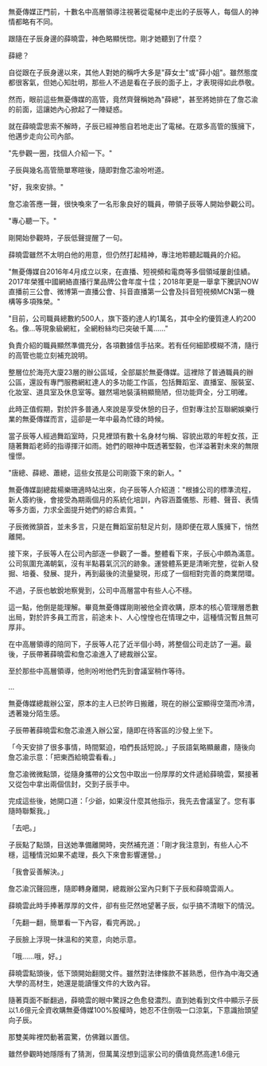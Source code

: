 無憂傳媒正門前，十數名中高層領導注視著從電梯中走出的子辰等人，每個人的神情都略有不同。

跟隨在子辰身邊的薛曉雲，神色略顯恍惚。剛才她聽到了什麼？

薛總？

自從跟在子辰身邊以來，其他人對她的稱呼大多是"薛女士"或"薛小姐"。雖然態度都很客氣，但她心知肚明，那些人不過是看在子辰的面子上，才表現得如此恭敬。

然而，眼前這些無憂傳媒的高管，竟然齊聲稱她為"薛總"，甚至將她排在了詹芯渝的前面，這讓她內心掀起了一陣疑惑。

就在薛曉雲思索不解時，子辰已經神態自若地走出了電梯。在眾多高管的簇擁下，他邁步走向公司內部。

"先參觀一圈，找個人介紹一下。"

子辰與幾名高管簡單寒暄後，隨即對詹芯渝吩咐道。

"好，我來安排。"

詹芯渝答應一聲，很快喚來了一名形象良好的職員，帶領子辰等人開始參觀公司。

"專心聽一下。"

剛開始參觀時，子辰低聲提醒了一句。

薛曉雲雖然不太明白他的用意，但仍然打起精神，專注地聆聽起職員的介紹。

"無憂傳媒自2016年4月成立以來，在直播、短視頻和電商等多個領域屢創佳績。2017年榮獲中國網絡直播行業品牌公會年度十佳；2018年更是一舉拿下騰訊NOW直播前三公會、微博第一直播公會、抖音直播第一公會及抖音短視頻MCN第一機構等多項殊榮。"

"目前，公司職員總數約500人，旗下簽約達人約1萬名，其中全約優質達人約200名。像...等現象級網紅，全網粉絲均已突破千萬……"

負責介紹的職員顯然準備充分，各項數據信手拈來。若有任何細節模糊不清，隨行的高管也能立刻補充說明。

整層位於海亮大廈23層的辦公區域，全部屬於無憂傳媒。這裡除了普通職員的辦公區，還設有專門服務網紅達人的多功能工作區，包括舞蹈室、直播室、服裝室、化妝室、道具室及休息室等。雖然場地裝潢稍顯簡陋，但功能齊全，分工明確。

此時正值假期，對於許多普通人來說是享受休憩的日子，但對專注於互聯網娛樂行業的無憂傳媒而言，這卻是一年中最為忙碌的時候。

當子辰等人經過舞蹈室時，只見裡頭有數十名身材勻稱、容貌出眾的年輕女孩，正隨著舞蹈老師的指導揮汗如雨。她們的眼神中既透著堅毅，也洋溢著對未來的無限憧憬。

"唐總、薛總、蕭總，這些女孩是公司剛簽下來的新人。"

無憂傳媒副總裁楊樂珊適時站出來，向子辰等人介紹道："根據公司的標準流程，新人簽約後，會接受為期兩個月的系統化培訓，內容涵蓋儀態、形體、聲音、表情等多方面，力求全面提升她們的綜合素質。"

子辰微微頷首，並未多言，只是在舞蹈室前駐足片刻，隨即便在眾人簇擁下，悄然離開。

接下來，子辰等人在公司內部逐一參觀了一番。整體看下來，子辰心中頗為滿意。公司氛圍充滿朝氣，沒有半點暮氣沉沉的跡象。運營體系更是清晰完整，從新人發掘、培養、發展、提升，再到最後的流量變現，形成了一個相對完善的商業閉環。

不過，子辰也敏銳地察覺到，公司中高層當中有些人心不穩。

這一點，他倒是能理解。畢竟無憂傳媒剛剛被他全資收購，原本的核心管理層悉數出局，對於許多員工而言，前途未卜、人心惶惶也在情理之中，這種情況暫且無可厚非。

在中高層領導的陪同下，子辰等人花了近半個小時，將整個公司走訪了一遍。最後，子辰帶著薛曉雲和詹芯渝進入了總裁辦公室。

至於那些中高層領導，他則吩咐他們先到會議室稍作等待。

...

無憂傳媒總裁辦公室，原本的主人已於昨日搬離，現在的辦公室顯得空蕩而冷清，透著幾分陌生感。

子辰帶著薛曉雲和詹芯渝進入辦公室，隨即在待客區的沙發上坐下。

「今天安排了很多事情，時間緊迫，咱們長話短說。」子辰語氣略顯嚴肅，隨後向詹芯渝示意：「把東西給曉雲看看。」

詹芯渝微微點頭，從隨身攜帶的公文包中取出一份厚厚的文件遞給薛曉雲，緊接著又從包中拿出兩個信封，交到子辰手中。

完成這些後，她開口道：「少爺，如果沒什麼其他指示，我先去會議室了。您有事隨時聯繫我。」

「去吧。」

子辰點了點頭，目送她準備離開時，突然補充道：「剛才我注意到，有些人心不穩，這種情況如果不處理，長久下來會影響運營。」

「我會妥善解決。」

詹芯渝沉聲回應，隨即轉身離開，總裁辦公室內只剩下子辰和薛曉雲兩人。

薛曉雲此時手捧著厚厚的文件，卻有些茫然地望著子辰，似乎搞不清眼下的情況。

「先翻一翻，簡單看一下內容，看完再說。」

子辰臉上浮現一抹溫和的笑意，向她示意。

「哦……哦，好。」

薛曉雲點頭後，低下頭開始翻閱文件。雖然對法律條款不甚熟悉，但作為中海交通大學的高材生，她還是能讀懂文件的大致內容。

隨著頁面不斷翻過，薛曉雲的眼中驚訝之色愈發濃烈。直到她看到文件中顯示子辰以1.6億元全資收購無憂傳媒100%股權時，她忍不住倒吸一口涼氣，下意識抬頭望向子辰。

那雙美眸裡閃動著震驚，仿佛難以置信。

雖然參觀時她隱隱有了猜測，但萬萬沒想到這家公司的價值竟然高達1.6億元